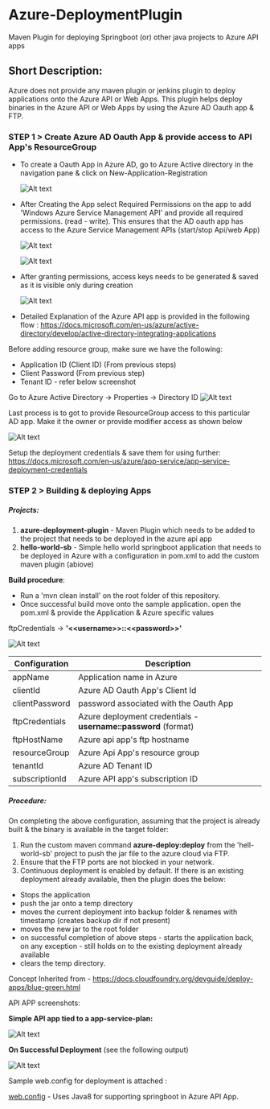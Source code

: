 # Azure-DeploymentPlugin
Maven Plugin for deploying Springboot (or) other java projects to Azure API apps

## Short Description:
  Azure does not provide any maven plugin or jenkins plugin to deploy applications onto the Azure API or Web Apps. This plugin helps deploy binaries in the Azure API or Web Apps by using the Azure AD Oauth app & FTP.

### STEP 1 > Create Azure AD Oauth App & provide access to API App's ResourceGroup

- To create a Oauth App in Azure AD, go to Azure Active directory in the navigation pane & click on New-Application-Registration

  ![Alt text](images/Azure1.jpg?raw=true "Title")

- After Creating the App select Required Permissions on the app to add 'Windows Azure Service Management API' and provide all required permissions. (read - write). This ensures that the AD oauth app has access to the Azure Service Management APIs (start/stop Api/web App)

  ![Alt text](images/Azure_3.jpg?raw=true "Title")

  ![Alt text](images/Azure4.jpg?raw=true "Title")

- After granting permissions, access keys needs to be generated & saved as it is visible only during creation

  ![Alt text](images/Azure5.png?raw=true "Title")

- Detailed Explanation of the Azure API app is provided in the following flow : https://docs.microsoft.com/en-us/azure/active-directory/develop/active-directory-integrating-applications

Before adding resource group, make sure we have the following:
-  Application ID (Client ID)  (From previous steps)
-  Client Password (From previous step)
-  Tenant ID - refer below screenshot

Go to Azure Active Directory -> Properties -> Directory ID
  ![Alt text](images/Azure6.jpg?raw=true "Title")

Last process is to got to provide ResourceGroup access to this particular AD app. Make it the owner or provide modifier access as shown below

  ![Alt text](images/azure7.jpg?raw=true "Title")

Setup the deployment credentials & save them for using further:
https://docs.microsoft.com/en-us/azure/app-service/app-service-deployment-credentials

### STEP 2 > Building & deploying Apps
##### Projects:
1. __azure-deployment-plugin__ - Maven Plugin which needs to be added to the project that needs to be deployed in the azure api app
2. __hello-world-sb__ - Simple hello world springboot application that needs to be deployed in Azure with a configuration in pom.xml to add the custom maven plugin (abiove)

__**Build procedure**__:
- Run a 'mvn clean install' on the root folder of this repository.
- Once successful build move onto the sample application. open the pom.xml & provide the Application & Azure specific values

ftpCredentials -> __'<&lt;username>>::&lt;&lt;password>>'__

  ![Alt text](images/azure8.jpg?raw=true "Title")

| Configuration   	| Description                                                    	|
|-----------------	|----------------------------------------------------------------	|
| appName         	| Application name in Azure                                      	|
| clientId        	| Azure AD Oauth App's Client Id                                 	|
| clientPassword  	| password associated with the Oauth App                         	|
| ftpCredentials  	| Azure deployment credentials - __username::password__ (format) 	|
| ftpHostName     	| Azure api app's ftp hostname                                   	|
| resourceGroup   	| Azure Api App's resource group                                 	|
| tenantId        	| Azure AD Tenant ID                                             	|
| subscriptionId  	| Azure API app's subscription ID                                	|

##### Procedure:
On completing the above configuration, assuming that the project is already built & the binary is available in the target folder:

1. Run the custom maven command __azure-deploy:deploy__ from the 'hell-world-sb' project to push the jar file to the azure cloud via FTP.
2. Ensure that the FTP ports are not blocked in your network.
3. Continuous deployment is enabled by default. If there is an existing deployment already available, then the plugin does the below:
  - Stops the application
  - push the jar onto a temp directory
  - moves the current deployment into backup folder & renames with timestamp (creates backup dir if not present)
  - moves the new jar to the root folder
  - on successful completion of above steps - starts the application back, on any exception - still holds on to the existing deployment already available
  - clears the temp directory.

Concept Inherited from - https://docs.cloudfoundry.org/devguide/deploy-apps/blue-green.html

API APP screenshots:

__Simple API app tied to a app-service-plan:__

![Alt text](images/azure9.jpg?raw=true "Title")

__On Successful Deployment__ (see the following output)

![Alt text](images/azure10.jpg?raw=true "Title")


Sample web.config for deployment is attached :

[web.config](web.config) - Uses Java8 for supporting springboot in Azure API App.
